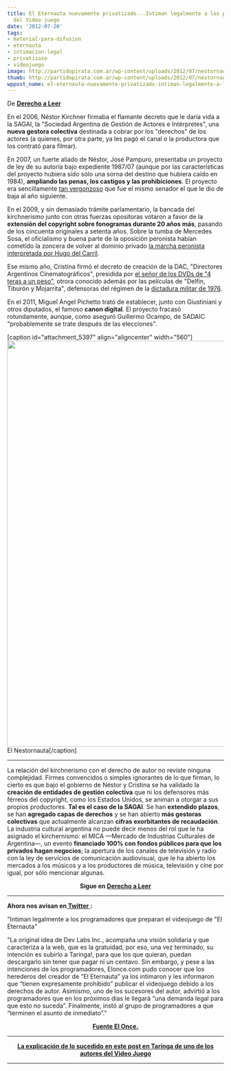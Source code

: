 ```yaml
---
title: El Eternauta nuevamente privatizado...Intiman legalmente a los programadores
  del Video juego
date: '2012-07-20'
tags:
- material-para-difusion
- eternauta
- intimacion-legal
- privatizaso
- videojuego
image: http://partidopirata.com.ar/wp-content/uploads/2012/07/nestornauta.png
thumb: http://partidopirata.com.ar/wp-content/uploads/2012/07/nestornauta-150x150.png
wppost_name: el-eternauta-nuevamente-privatizado-intiman-legalmente-a-los-programadores-del-juego
---
```


De <strong><a href="http://derechoaleer.org/2011/10/el-nestornauta.html" target="_blank">Derecho a Leer</a></strong>

En el 2006, Néstor Kirchner firmaba el flamante decreto que le daría vida a la SAGAI, la "Sociedad Argentina de Gestión de Actores e Intérpretes", una <strong>nueva gestora colectiva</strong> destinada a cobrar por los "derechos" de los actores (a quienes, por otra parte, ya les pagó el canal o la productora que los contrató para filmar).

En 2007, un fuerte aliado de Néstor, José Pampuro, presentaba un proyecto de ley de su autoría bajo expediente 1987/07 (aunque por las características del proyecto hubiera sido sólo una sorna del destino que hubiera caído en 1984), <strong>ampliando las penas, los castigos y las prohibiciones</strong>. El proyecto era sencillamente <a href="http://www.senado.gov.ar/web/proyectos/verExpe.php?origen=S&amp;tipo=PL&amp;numexp=1987/07&amp;nro_comision=&amp;tConsulta=3">tan vergonzoso</a> que fue el mismo senador el que le dio de baja al año siguiente.

En el 2009, y sin demasiado trámite parlamentario, la bancada del kirchnerismo junto con otras fuerzas opositoras votaron a favor de la <strong>extensión del copyright sobre fonogramas durante 20 años más</strong>, pasando de los cincuenta originales a setenta años. Sobre la tumba de Mercedes Sosa, el oficialismo y buena parte de la oposición peronista habían cometido la zoncera de volver al dominio privado <a href="http://www.derechoaleer.org/2009/11/el-dia-que-los-peronistas.html">la marcha peronista interpretada por Hugo del Carril</a>.

Ese mismo año, Cristina firmó el decreto de creación de la DAC, "Directores Argentinos Cinematográficos", presidida por <a href="http://www.youtube.com/watch?v=LI_FGojUGxY">el señor de los DVDs de "4 teras a un peso"</a>, otrora conocido además por las películas de "Delfín, Tiburón y Mojarrita", defensoras del régimen de la <a href="http://www.memoriaabierta.org.ar/ladictaduraenelcine/pelicula.php?id=391&amp;eti=30">dictadura militar de 1976</a>.

En el 2011, Miguel Ángel Pichetto trató de establecer, junto con Giustiniani y otros diputados, el famoso <strong>canon digital</strong>. El proyecto fracasó rotundamente, aunque, como aseguró Guillermo Ocampo, de SADAIC <q>probablemente se trate después de las elecciones</q>.

[caption id="attachment_5397" align="aligncenter" width="560"]<a href="http://partidopirata.com.ar/wp-content/uploads/2012/07/nestornauta.png"><img class="size-full wp-image-5397" title="nestornauta" src="http://partidopirata.com.ar/wp-content/uploads/2012/07/nestornauta.png" alt="" width="560" height="943" /></a> El Nestornauta[/caption]

<hr />
<p style="text-align: left;">La relación del kirchnerismo con el derecho de autor no reviste ninguna complejidad. Firmes convencidos o simples ignorantes de lo que firman, lo cierto es que bajo el gobierno de Néstor y Cristina se ha validado la <strong>creación de entidades de gestión colectiva</strong> que ni los defensores más férreos del copyright, como los Estados Unidos, se animan a otorgar a sus propios productores. <strong>Tal es el caso de la SAGAI</strong>. Se han <strong>extendido plazos</strong>, se han <strong>agregado capas de derechos</strong> y se han abierto <strong>más gestoras colectivas</strong> que actualmente alcanzan <strong>cifras exorbitantes de recaudación</strong>. La industria cultural argentina no puede decir menos del rol que le ha asignado el kirchernismo: el MICA —Mercado de Industrias Culturales de Argentina—, un evento <strong>financiado 100% con fondos públicos para que los privados hagan negocios</strong>; la apertura de los canales de televisión y radio con la ley de servicios de comunicación audiovisual, que le ha abierto los mercados a los músicos y a los productores de música, televisión y cine por igual, por sólo mencionar algunas.</p>
<p style="text-align: center;"><strong>Sigue en <a href="http://derechoaleer.org/2011/10/el-nestornauta.html" target="_blank">Derecho a Leer</a></strong></p>


<hr />

<strong>Ahora nos avisan en<a href="https://twitter.com/LodeCacho" target="_blank"> Twitter </a>:</strong>

"Intiman legalmente a los programadores que preparan el videojuego de "El Eternauta"

"La original idea de Dev Labs Inc., acompaña una visión solidaria y que caracteriza a la web, que es la gratuidad, por eso, una vez terminado, su intención es subirlo a Taringa!, para que los que quieran, puedan descargarlo sin tener que pagar ni un centavo.
Sin embargo, y pese a las intenciones de los programadores, Elonce.com pudo conocer que los herederos del creador de “El Eternauta” ya los intimaron y les informaron que “tienen expresamente prohibido” publicar el videojuego debido a los derechos de autor. Asimismo, uno de los sucesores del autor, advirtió a los programadores que en los próximos días le llegará “una demanda legal para que esto no suceda”.
Finalmente, instó al grupo de programadores a que “terminen el asunto de inmediato”."
<p style="text-align: center;"><strong><a href="http://www.elonce.com/secciones/general/269596-intiman-legalmente-a-los-programadores-que-preparan-el-videojuego-de-el-eternauta.htm" target="_blank">Fuente El Once.</a></strong></p>


<hr />
<p style="text-align: center;"><strong><a href="http://www.taringa.net/posts/hazlo-tu-mismo/15242390/Prohiben-juego-de-El-Eternauta.html" target="_blank">La explicación de lo sucedido en este post en Taringa de uno de los autores del Video Juego</a></strong></p>


<hr />
